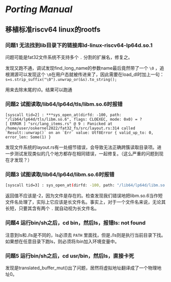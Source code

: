 # *Porting Manual*

## 移植标准riscv64 linux的rootfs

### 问题1 无法找到lib目录下的链接库ld-linux-riscv64-lp64d.so.1

问题可能是fat32文件系统不支持多个 `.` 分割的扩展名，修复之。

发现又跑不通，调试发现find_long_name的参数name最后竟然带了一个 `\0` ，追根溯源可以发现这个 `\0`在用户态就被传进来了，因此需要在load_dl时加上一句：`s=s.strip_suffix("\0").unwrap_or(&s).to_string();`

用来去除末尾的\0。结果可以跑通

### 问题2 试图读取/lib64/lp64d/tls/libm.so.6时报错

```shell
[syscall tid=2] : ***sys_open_at(dirfd: -100, path: "/lib64/lp64d/tls/libm.so.6", flags: CLOEXEC, mode: 0x0) = ?
[ ERROR ] "src/lang_items.rs" @ 9 : Panicked at /home/user/oskernel2022/fat32_fs/src/layout.rs:314 called `Result::unwrap()` on an `Err` value: Utf8Error { valid_up_to: 0, error_len: Some(1) }
```

发现文件系统的layout.rs有一处细节错误，会导致无法正确跨簇读取目录项。进一步测试发现类似的几个地方都存在相同错误，一起修复。（这么严重的问题到现在才发现？）

### 问题3 试图读取/lib64/lp64d/libm.so.6时报错

```sh
[syscall tid=3] : sys_open_at(dirfd: -100, path: "/lib64/lp64d/libm.so.6", flags: CLOEXEC, mode: 0x0) = -2
```

返回值不应该是-2，因为文件是存在的。检查发现我们错误地把libm.so.6当作短文件名处理了，实际上它应该是长文件名。事实上，对于一个文件名来说，无论其长短，只要其含有两个 `.` 就自动视为长文件名。

### 问题4 运行bin/sh之后，cd bin，然后ls，报错ls: not found

注意到ls和./ls是不同的，ls必须去 `PATH` 里面找，但是./ls则是执行当前目录下找。如果想在任意目录下跑ls，则必须将/bin加入环境变量中。

### 问题5 运行bin/sh之后，cd usr/bin，然后ls，直接卡死

发现是translated_buffer_mut()出了问题，居然将虚拟地址翻译成了一个物理地址0。
